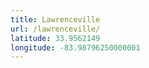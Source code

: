 ```yaml
---
title: Lawrenceville
url: /lawrenceville/
latitude: 33.9562149
longitude: -83.98796250000001
---
```


